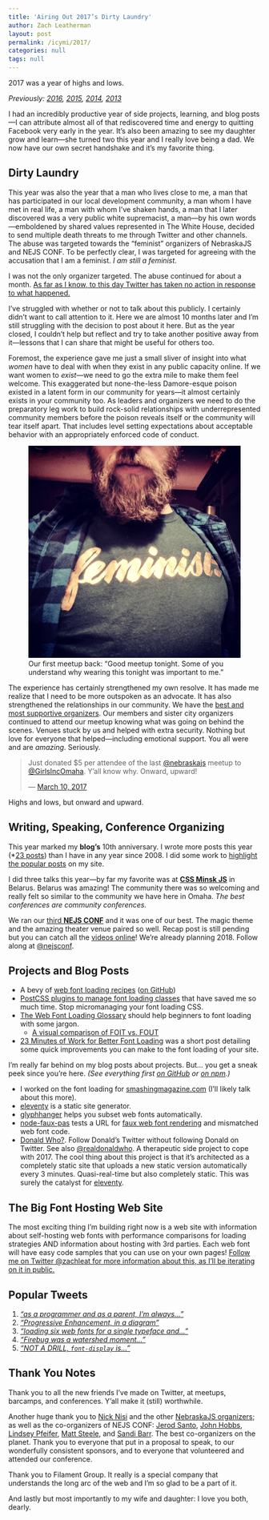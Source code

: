 ```yaml
---
title: 'Airing Out 2017’s Dirty Laundry'
author: Zach Leatherman
layout: post
permalink: /icymi/2017/
categories: null
tags: null
---
```


2017 was a year of highs and lows.

_Previously: [2016](/web/icymi/2016/), [2015](/web/icymi/2015/), [2014](/web/icymi/2014/), [2013](/web/icymi/2013/)_

I had an incredibly productive year of side projects, learning, and blog posts—I can attribute almost all of that rediscovered time and energy to quitting Facebook very early in the year. It’s also been amazing to see my daughter grow and learn—she turned two this year and I really love being a dad. We now have our own secret handshake and it’s my favorite thing.

## Dirty Laundry

This year was also the year that a man who lives close to me, a man that has participated in our local development community, a man whom I have met in real life, a man with whom I’ve shaken hands, a man that I later discovered was a very public white supremacist, a man—by his own words—emboldened by shared values represented in The White House, decided to send multiple death threats to me through Twitter and other channels. The abuse was targeted towards the “feminist” organizers of NebraskaJS and NEJS CONF. To be perfectly clear, I was targeted for agreeing with the accusation that I am a feminist. _I am still a feminist._

I was not the only organizer targeted. The abuse continued for about a month. [As far as I know, to this day Twitter has taken no action in response to what happened.](https://medium.com/@no_violation_of_twitter_rules/abuse-98002aaf35d8)

I’ve struggled with whether or not to talk about this publicly. I certainly didn’t want to call attention to it. Here we are almost 10 months later and I’m still struggling with the decision to post about it here. But as the year closed, I couldn’t help but reflect and try to take another positive away from it—lessons that I can share that might be useful for others too.

Foremost, the experience gave me just a small sliver of insight into what _women_ have to deal with when they exist in any public capacity online. If we want women to _exist_—we need to go the extra mile to make them feel welcome. This exaggerated but none-the-less Damore-esque poison existed in a latent form in our community for years—it almost certainly exists in your community too. As leaders and organizers we need to do the preparatory leg work to build rock-solid relationships with underrepresented community members before the poison reveals itself or the community will tear itself apart. That includes level setting expectations about acceptable behavior with an appropriately enforced code of conduct.

<figure>
	<img src="/web/img/posts/2017-icymi/feminist.jpg">
	<figcaption>Our first meetup back: “Good meetup tonight. Some of you understand why wearing this tonight was important to me.”</figcaption>
</figure>

The experience has certainly strengthened my own resolve. It has made me realize that I need to be more outspoken as an advocate. It has also strengthened the relationships in our community. We have the [best and most supportive organizers](https://twitter.com/zachleat/status/913059626018623488). Our members and sister city organizers continued to attend our meetup knowing what was going on behind the scenes. Venues stuck by us and helped with extra security. Nothing but love for everyone that helped—including emotional support. You all were and are _amazing_. Seriously.

<blockquote><p>Just donated $5 per attendee of the last <a href="https://twitter.com/nebraskajs">@nebraskajs</a> meetup to <a href="https://twitter.com/GirlsIncOmaha">@GirlsIncOmaha</a>. Y’all know why. Onward, upward!</p>&mdash; <a href="https://twitter.com/zachleat/status/840223670110949376?ref_src=twsrc%5Etfw">March 10, 2017</a></blockquote>

Highs and lows, but onward and upward.

## Writing, Speaking, Conference Organizing

This year marked my **blog’s** 10th anniversary. I wrote more posts this year (\*[23 posts](/web/#2017)) than I have in any year since 2008. I did some work to [highlight the popular posts](/web/best-of/) on my site.

I did three talks this year—by far my favorite was at [**CSS Minsk JS**](http://css-minsk-js.by/) in Belarus. Belarus was amazing! The community there was so welcoming and really felt so similar to the community we have here in Omaha. _The best conferences are community conferences._

We ran our [third **NEJS CONF**](https://2017.nejsconf.com/) and it was one of our best. The magic theme and the amazing theater venue paired so well. Recap post is still pending but you can catch all the [videos online](https://www.youtube.com/watch?v=WrbdNhPhkMM&list=PLzcPHbGhqFeQAcdDNaaCLYeahx_223tzR)! We’re already planning 2018. Follow along at [@nejsconf](https://twitter.com/nejsconf).

## Projects and Blog Posts

* A bevy of [web font loading recipes](/web/recipes/) ([on GitHub](https://github.com/zachleat/web-font-loading-recipes))
* [PostCSS plugins to manage font loading classes](/web/font-loading-classes/) that have saved me so much time. Stop micromanaging your font loading CSS.
* [The Web Font Loading Glossary](/web/webfont-glossary/) should help beginners to font loading with some jargon.
	* [A visual comparison of FOIT vs. FOUT](/web/fout-vs-foit/)
* [23 Minutes of Work for Better Font Loading](/web/23-minutes/) was a short post detailing some quick improvements you can make to the font loading of your site.

I’m really far behind on my blog posts about projects. But… you get a sneak peek since you’re here. _(See everything first [on GitHub](https://github.com/zachleat/) or [on npm](https://www.npmjs.com/~zachleat).)_

* I worked on the font loading for [smashingmagazine.com](https://www.smashingmagazine.com/) (I’ll likely talk about this more).
* [eleventy](https://github.com/zachleat/eleventy) is a static site generator.
* [glyphhanger](https://github.com/filamentgroup/glyphhanger) helps you subset web fonts automatically.
* [node-faux-pas](https://github.com/filamentgroup/node-faux-pas) tests a URL for [faux web font rendering](/web/webfont-glossary/#font-synthesis) and mismatched web font code.
* [Donald Who?](http://donald-who.com/). Follow Donald’s Twitter without following Donald on Twitter. See also [@realdonaldwho](https://twitter.com/realdonaldwho). A therapeutic side project to cope with 2017. The cool thing about this project is that it’s architected as a completely static site that uploads a new static version automatically every 3 minutes. Quasi-real-time but also completely static. This was surely the catalyst for [eleventy](https://github.com/zachleat/eleventy).

## The Big Font Hosting Web Site

The most exciting thing I’m building right now is a web site with information about self-hosting web fonts with performance comparisons for loading strategies AND information about hosting with 3rd parties. Each web font will have easy code samples that you can use on your own pages! [Follow me on Twitter @zachleat for more information about this, as I’ll be iterating on it in public.](https://twitter.com/zachleat/status/946385112526217216)

## Popular Tweets

1. [_“as a programmer and as a parent, I’m always…”_](https://twitter.com/zachleat/status/905054076408393729)
2. [_“Progressive Enhancement, in a diagram”_](https://twitter.com/zachleat/status/875730854907179008)
3. [_“loading six web fonts for a single typeface and…”_](https://twitter.com/zachleat/status/910548190214213632)
4. [_“Firebug was a watershed moment…”_](https://twitter.com/zachleat/status/923571836062982144)
5. [_“NOT A DRILL, `font-display` is…”_](https://twitter.com/zachleat/status/890242957386944516)

<!-- 
## NebraskaJS Membership

<table>
	<thead>
		<tr>
			<th>Year</th>
			<th>Membership</th>
			<th>Change</th>
		</tr>
	</thead>
	<tbody>
		<tr>
			<th>2009</th>
			<td>Founded</td>
			<td></td>
		</tr>
		<tr>
			<th>2012</th>
			<td>~220</td>
			<td></td>
		</tr>
		<tr>
			<th>2013</th>
			<td>419</td>
			<td><em class="better">(+199)</em></td>
		</tr>
		<tr>
			<th>2014</th>
			<td>606</td>
			<td><em class="better">(+187)</em></td>
		</tr>
		<tr>
			<th>2015</th>
			<td>920</td>
			<td><em class="better">(+314)</em></td>
		</tr>
		<tr>
			<th>2016</th>
			<td>1127</td>
			<td><em class="better">(+207)</em></td>
		</tr>
		<tr>
			<th>2017</th>
			<td>1318</td>
			<td><em class="better">(+191)</em></td>
		</tr>
	</tbody>
</table>
-->

## Thank You Notes

Thank you to all the new friends I’ve made on Twitter, at meetups, barcamps, and conferences. Y’all make it (still) worthwhile.

Another huge thank you to [Nick Nisi](https://twitter.com/nicknisi) and the other [NebraskaJS organizers](https://www.meetup.com/nebraskajs/members/?op=leaders); as well as the co-organizers of NEJS CONF: [Jerod Santo](https://twitter.com/jerodsanto), [John Hobbs](https://twitter.com/jmhobbs), [Lindsey Pfeifer](https://twitter.com/l_pfeifer18), [Matt Steele](https://twitter.com/mattdsteele), and [Sandi Barr](https://twitter.com/sandikbarr). The best co-organizers on the planet. Thank you to everyone that put in a proposal to speak, to our wonderfully consistent sponsors, and to everyone that volunteered and attended our conference.

Thank you to Filament Group. It really is a special company that understands the long arc of the web and I’m so glad to be a part of it.

And lastly but most importantly to my wife and daughter: I love you both, dearly.
